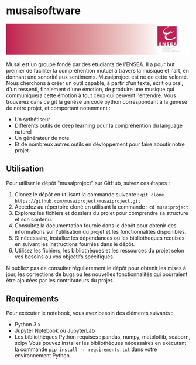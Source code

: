 # musaisoftware

![My Project](https://github.com/rayaneghilene/ENSEA_AI_Labs/blob/283948d09f73231c4cfba91becbe4bb01973b4f4/Ensea_linkedin_banner10.png)

Musai est un groupe fondé par des étudiants de l'ENSEA. Il a pour but premier de faciliter la compréhention mutuel à travers la musique et l'art, en donnant une sonorité aux sentiments. 
Musaiproject est né de cette volonté. Nous cherchons à créer un outil capable, à partir d'un texte, écrit ou oral, d'un ressenti, finalement d'une émotion, de produire une musique qui communiquera cette émotion à tout ceux qui peuvent l'entendre. Vous trouverez dans ce git la genèse un code python correspondant à la génèse de notre projet, et comportant notamment : 
- Un sythétiseur
- Différents outils de deep learning pour la compréhention du language naturel
- Un générateur de note
- Et de nombreux autres outils en dévloppement pour faire aboutir notre projet


## Utilisation

Pour utiliser le dépôt "musaiproject" sur GitHub, suivez ces étapes :

1. Clonez le dépôt en utilisant la commande suivante :   `git clone https://github.com/musaiproject/musaiproject.git`
2. Accédez au répertoire cloné en utilisant la commande : `cd musaiproject`
3. Explorez les fichiers et dossiers du projet pour comprendre sa structure et son contenu.
4. Consultez la documentation fournie dans le dépôt pour obtenir des informations sur l'utilisation du projet et les fonctionnalités disponibles.
5. Si nécessaire, installez les dépendances ou les bibliothèques requises en suivant les instructions fournies dans le dépôt.
6. Utilisez les fichiers, les bibliothèques et les ressources du projet selon vos besoins ou vos objectifs spécifiques.

N'oubliez pas de consulter régulièrement le dépôt pour obtenir les mises à jour, les corrections de bugs ou les nouvelles fonctionnalités qui pourraient être ajoutées par les contributeurs du projet.

## Requirements
Pour exécuter le notebook, vous avez besoin des éléments suivants :

- Python 3.x
- Jupyter Notebook ou JupyterLab
- Les bibliothèques Python requises : pandas, numpy, matplotlib, seaborn, scipy
Vous pouvez installer les bibliothèques nécessaires en exécutant la commande `pip install -r requirements.txt` dans votre environnement Python.
